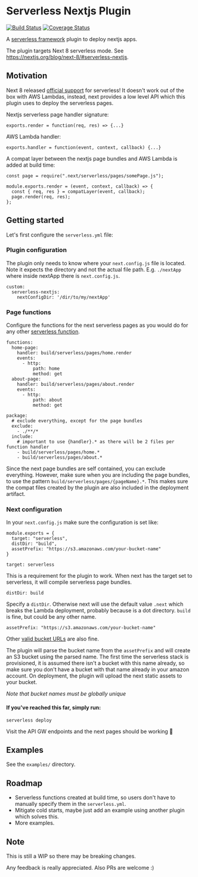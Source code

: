# Serverless Nextjs Plugin

[![Build Status](https://travis-ci.org/danielcondemarin/serverless-nextjs-plugin.svg?branch=master)](https://travis-ci.org/danielcondemarin/serverless-nextjs-plugin)
[![Coverage Status](https://coveralls.io/repos/github/danielcondemarin/serverless-nextjs-plugin/badge.svg?branch=master)](https://coveralls.io/github/danielcondemarin/serverless-nextjs-plugin?branch=master)

A [serverless framework](https://serverless.com/) plugin to deploy nextjs apps.

The plugin targets Next 8 serverless mode. See https://nextjs.org/blog/next-8/#serverless-nextjs.

## Motivation

Next 8 released [official support](https://nextjs.org/blog/next-8/#serverless-nextjs) for serverless! It doesn't work out of the box with AWS Lambdas, instead, next provides a low level API which this plugin uses to deploy the serverless pages.

Nextjs serverless page handler signature:

`exports.render = function(req, res) => {...}`

AWS Lambda handler:

`exports.handler = function(event, context, callback) {...}`

A compat layer between the nextjs page bundles and AWS Lambda is added at build time:

```
const page = require(".next/serverless/pages/somePage.js");

module.exports.render = (event, context, callback) => {
  const { req, res } = compatLayer(event, callback);
  page.render(req, res);
};
```

## Getting started

Let's first configure the `serverless.yml` file:

### Plugin configuration

The plugin only needs to know where your `next.config.js` file is located. Note it expects the directory and not the actual file path. E.g. `./nextApp` where inside nextApp there is `next.config.js`.

```
custom:
  serverless-nextjs:
    nextConfigDir: '/dir/to/my/nextApp'
```

### Page functions

Configure the functions for the next serverless pages as you would do for any other [serverless function](https://serverless.com/framework/docs/providers/aws/guide/functions/).

```
functions:
  home-page:
    handler: build/serverless/pages/home.render
    events:
      - http:
          path: home
          method: get
  about-page:
    handler: build/serverless/pages/about.render
    events:
      - http:
          path: about
          method: get

package:
  # exclude everything, except for the page bundles
  exclude:
    - ./**/*
  include:
    # important to use {handler}.* as there will be 2 files per function handler
    - build/serverless/pages/home.*
    - build/serverless/pages/about.*
```

Since the next page bundles are self contained, you can exclude everything. However, make sure when you are including the page bundles, to use the pattern `build/serverless/pages/{pageName}.*`. This makes sure the compat files created by the plugin are also included in the deployment artifact.

### Next configuration

In your `next.config.js` make sure the configuration is set like:

```
module.exports = {
  target: "serverless",
  distDir: "build",
  assetPrefix: "https://s3.amazonaws.com/your-bucket-name"
}
```

`target: serverless`

This is a requirement for the plugin to work. When next has the target set to serverless, it will compile serverless page bundles.

`distDir: build`

Specify a `distDir`. Otherwise next will use the default value `.next` which breaks the Lambda deployment, probably because is a dot directory. `build` is fine, but could be any other name.

`assetPrefix: "https://s3.amazonaws.com/your-bucket-name"`

Other [valid bucket URLs](https://docs.aws.amazon.com/AmazonS3/latest/dev/UsingBucket.html#access-bucket-intro) are also fine.

The plugin will parse the bucket name from the `assetPrefix` and will create an S3 bucket using the parsed name. The first time the serverless stack is provisioned, it is assumed there isn't a bucket with this name already, so make sure you don't have a bucket with that name already in your amazon account. On deployment, the plugin will upload the next static assets to your bucket.

_Note that bucket names must be globally unique_

#### If you've reached this far, simply run:

`serverless deploy`

Visit the API GW endpoints and the next pages should be working 🎉

## Examples

See the `examples/` directory.

## Roadmap

- Serverless functions created at build time, so users don't have to manually specify them in the `serverless.yml`.
- Mitigate cold starts, maybe just add an example using another plugin which solves this.
- More examples.

## Note

This is still a WIP so there may be breaking changes.

Any feedback is really appreciated. Also PRs are welcome :)
